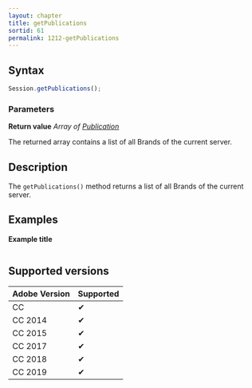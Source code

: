```yaml
---
layout: chapter
title: getPublications
sortid: 61
permalink: 1212-getPublications
---
```

## Syntax

```javascript
Session.getPublications();
```

### Parameters

**Return value** *Array of [Publication](../../EntPublication/index.md)*

The returned array contains a list of all Brands of the current server.

## Description

The `getPublications()` method returns a list of all Brands of the current server.

## Examples

**Example title**

```javascript

```

## Supported versions

| Adobe Version | Supported |
|---------------|---------|
| CC            | ✔       |
| CC 2014       | ✔       |
| CC 2015       | ✔       |
| CC 2017       | ✔       |
| CC 2018       | ✔       |
| CC 2019       | ✔       |